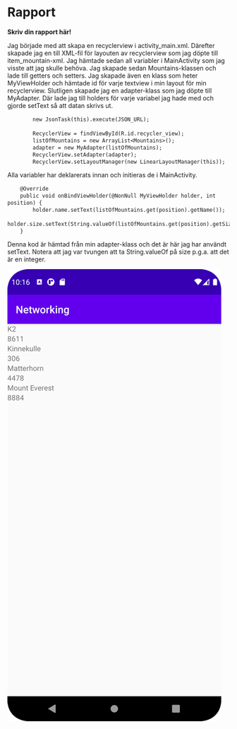 
# Rapport

**Skriv din rapport här!**

Jag började med att skapa en recyclerview i activity_main.xml. Därefter skapade jag en till XML-fil för layouten av recyclerview som jag döpte till item_mountain-xml. Jag hämtade sedan all variabler i MainActivity som jag visste att jag skulle behöva. Jag skapade sedan Mountains-klassen och lade till getters och setters. Jag skapade även en klass som heter MyViewHolder och hämtade id för varje textview i min layout för min recyclerview. Slutligen skapade jag en adapter-klass som jag döpte till MyAdapter. Där lade jag till holders för varje variabel jag hade med och gjorde setText så att datan skrivs ut.

```
        new JsonTask(this).execute(JSON_URL);

        RecyclerView = findViewById(R.id.recycler_view);
        listOfMountains = new ArrayList<Mountains>();
        adapter = new MyAdapter(listOfMountains);
        RecyclerView.setAdapter(adapter);
        RecyclerView.setLayoutManager(new LinearLayoutManager(this));
```
Alla variabler har deklarerats innan och initieras de i MainActivity.

```
    @Override
    public void onBindViewHolder(@NonNull MyViewHolder holder, int position) {
        holder.name.setText(listOfMountains.get(position).getName());
        holder.size.setText(String.valueOf(listOfMountains.get(position).getSize()));
    }
```
Denna kod är hämtad från min adapter-klass och det är här jag har användt setText. Notera att jag var tvungen att ta String.valueOf på size p.g.a. att det är en integer. 


![](networking.png)

